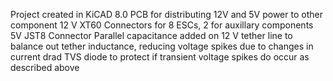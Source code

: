 Project created in KiCAD 8.0
PCB for distributing 12V and 5V power to other component
12 V XT60 Connectors for 8 ESCs, 2 for auxillary components
5V JST8 Connector
Parallel capacitance added on 12 V tether line to balance out tether inductance, reducing voltage spikes due to changes in current drad
TVS diode to protect if transient voltage spikes do occur as described above

